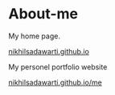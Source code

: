 # About-me
My home page.

[nikhilsadawarti.github.io](https://nikhilsadawarti.github.io)

My personel portfolio website

[nikhilsadawarti.github.io/me](https://nikhilsadawarti.github.io/me)
